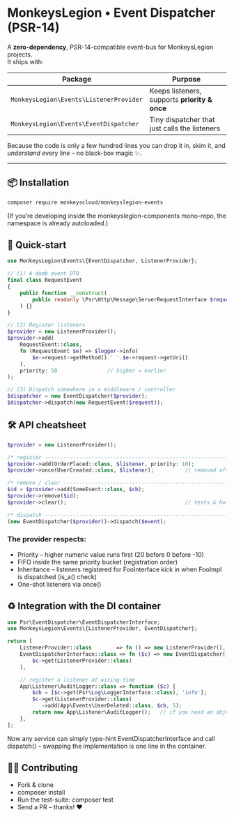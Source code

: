 # MonkeysLegion • Event Dispatcher (PSR-14)

A **zero-dependency**, PSR-14-compatible event-bus for MonkeysLegion
projects.  
It ships with:

| Package                                  | Purpose                                       |
|------------------------------------------|-----------------------------------------------|
| `MonkeysLegion\Events\ListenerProvider`  | Keeps listeners, supports **priority & once** |
| `MonkeysLegion\Events\EventDispatcher`   | Tiny dispatcher that just calls the listeners |

Because the code is only a few hundred lines you can drop it in, skim it,
and _understand_ every line – no black-box magic ✨.

---

## 📦 Installation

```bash
composer require monkeyscloud/monkeyslegion-events
```

(If you’re developing inside the monkeyslegion-components mono-repo,
the namespace is already autoloaded.)

## 🚀 Quick-start

```php
use MonkeysLegion\Events\{EventDispatcher, ListenerProvider};

// (1) A dumb event DTO
final class RequestEvent
{
    public function __construct(
        public readonly \Psr\Http\Message\ServerRequestInterface $request
    ) {}
}

// (2) Register listeners
$provider = new ListenerProvider();
$provider->add(
    RequestEvent::class,
    fn (RequestEvent $e) => $logger->info(
        $e->request->getMethod().' '.$e->request->getUri()
    ),
    priority: 50                // higher = earlier
);

// (3) Dispatch somewhere in a middleware / controller
$dispatcher = new EventDispatcher($provider);
$dispatcher->dispatch(new RequestEvent($request));
```

## 🛠 API cheatsheet
```php
$provider = new ListenerProvider();

/* register ------------------------------------------------------------ */
$provider->add(OrderPlaced::class, $listener, priority: 10);
$provider->once(UserCreated::class, $listener);          // removed after 1st call

/* remove / clear ------------------------------------------------------ */
$id = $provider->add(SomeEvent::class, $cb);
$provider->remove($id);
$provider->clear();                                      // tests & hot-reload

/* dispatch ------------------------------------------------------------ */
(new EventDispatcher($provider))->dispatch($event);
```

### The provider respects:
- Priority – higher numeric value runs first (20 before 0 before -10)
- FIFO inside the same priority bucket (registration order)
- Inheritance – listeners registered for FooInterface kick in when FooImpl is dispatched (is_a() check)
- One-shot listeners via once()

## ♻️ Integration with the DI container
```php
use Psr\EventDispatcher\EventDispatcherInterface;
use MonkeysLegion\Events\{ListenerProvider, EventDispatcher};

return [
    ListenerProvider::class        => fn () => new ListenerProvider(),
    EventDispatcherInterface::class => fn ($c) => new EventDispatcher(
        $c->get(ListenerProvider::class)
    ),

    // register a listener at wiring-time
    App\Listener\AuditLogger::class => function ($c) {
        $cb = [$c->get(Psr\Log\LoggerInterface::class), 'info'];
        $c->get(ListenerProvider::class)
           ->add(App\Events\UserDeleted::class, $cb, 5);
        return new App\Listener\AuditLogger();   // if you need an object
    },
];
```

Now any service can simply type-hint EventDispatcherInterface and call dispatch() – swapping the implementation is one line in the container.

## 🧑‍💻 Contributing
- Fork & clone
- composer install
- Run the test-suite: composer test
- Send a PR – thanks! ❤️